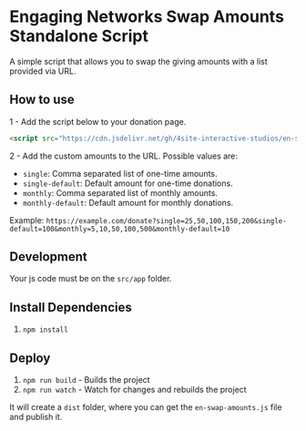# Engaging Networks Swap Amounts Standalone Script

A simple script that allows you to swap the giving amounts with a list provided via URL.

## How to use

1 - Add the script below to your donation page.

```html
<script src="https://cdn.jsdelivr.net/gh/4site-interactive-studios/en-swap-amountg@latest/dist/en-swap-amounts.js"></script>
```

2 - Add the custom amounts to the URL. Possible values are:

- `single`: Comma separated list of one-time amounts.
- `single-default`: Default amount for one-time donations.
- `monthly`: Comma separated list of monthly amounts.
- `monthly-default`: Default amount for monthly donations.

Example: `https://example.com/donate?single=25,50,100,150,200&single-default=100&monthly=5,10,50,100,500&monthly-default=10`

## Development

Your js code must be on the `src/app` folder.

## Install Dependencies

1. `npm install`

## Deploy

1. `npm run build` - Builds the project
2. `npm run watch` - Watch for changes and rebuilds the project

It will create a `dist` folder, where you can get the `en-swap-amounts.js` file and publish it.
